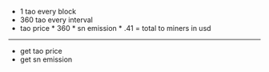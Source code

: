 - 1 tao every block
- 360 tao every interval
- tao price * 360 * sn emission * .41 = total to miners in usd

______________________________________________________________________

- get tao price
- get sn emission
